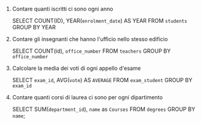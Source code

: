 1. Contare quanti iscritti ci sono ogni anno
    
    SELECT COUNT(ID), YEAR(`enrolment_date`) AS YEAR FROM `students` GROUP BY YEAR

2.  Contare gli insegnanti che hanno l'ufficio nello stesso edificio

    SELECT COUNT(id), `office_number` FROM `teachers` GROUP BY `office_number`

3.  Calcolare la media dei voti di ogni appello d'esame

    SELECT `exam_id`, AVG(`vote`) AS `AVERAGE` FROM `exam_student` GROUP BY `exam_id`

4.  Contare quanti corsi di laurea ci sono per ogni dipartimento

    SELECT SUM(`department_id`), `name` as `Courses` FROM `degrees` GROUP BY `name`;